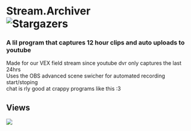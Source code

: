 
# Stream.Archiver  <br />  <img alt="Stargazers" src="https://img.shields.io/github/stars/i-is-evil-duck/Stream.Archiver?style=for-the-badge&logo=starship&color=C9CBFF&logoColor=D9E0EE&labelColor=302D41">


### A lil program that captures 12 hour clips and auto uploads to youtube

Made for our VEX field stream since youtube dvr only captures the last 24hrs <br />
Uses the OBS advanced scene swicher for automated recording start/stoping <br />
chat is rly good at crappy programs like this :3 <br />


## Views

<img src="https://count.getloli.com/get/@stream_archiver?theme=rule34" />
